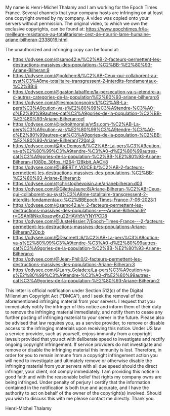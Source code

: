 My name is Henri-Michel Thalamy and I am working for the Epoch Times France. Several channels that your company hosts are infringing on at least one copyright owned by my company.
A video was copied onto your servers without permission. The original video, to which we own the exclusive copyrights, can be found at:
https://www.epochtimes.fr/la-meilleure-resistance-au-totalitarisme-cest-de-nourrir-lame-humaine-ariane-bilheran-2338016.html

The unauthorized and infringing copy can be found at:
- https://odysee.com/@samo42:e/%C2%AB-2-facteurs-permettent-les-destructions-massives-des-populations-%C2%BB-%E2%80%93-Ariane-Bilheran:9
- https://odysee.com/@polchen:8/%C2%AB-Ceux-qui-collaborent-au-syst%C3%A8me-totalitaire-transgressent-2-interdits-fondamentaux-%C2%BB:6
- https://odysee.com/@gaston.labaffe:e/la-persecution-va-s-etendre-a-d-autres-categories-de-la-population%E2%80%93-ariane-bilheran:6
- https://odysee.com/@lesmoutonsnoirs:1/%C2%AB-La-pers%C3%A9cution-va-s%E2%80%99%C3%A9tendre-%C3%A0-d%E2%80%99autres-cat%C3%A9gories-de-la-population-%C2%BB-%E2%80%93-Ariane-Bilheran:cef
- https://odysee.com/@ledroitmoral:a/yt5s.com-%C2%AB-La-pers%C3%A9cution-va-s%E2%80%99%C3%A9tendre-%C3%A0-d%E2%80%99autres-cat%C3%A9gories-de-la-population-%C2%BB-%E2%80%93-Ariane-Bilheran(720p):3
- https://odysee.com/@ArcDemos:6/%C2%AB-La-pers%C3%A9cution-va-s%E2%80%99%C3%A9tendre-%C3%A0-d%E2%80%99autres-cat%C3%A9gories-de-la-population-%C2%BB-%E2%80%93-Ariane-Bilheran-(1080p_30fps_H264-128kbit_AAC):8
- https://odysee.com/@LiBERTY_VOICE:b/%C2%AB-2-facteurs-permettent-les-destructions-massives-des-populations-%C2%BB-%E2%80%93-Ariane-Bilheran:b
- https://odysee.com/@christophevoisin.a:e/arianebilheran:d03
- https://odysee.com/@GiletteJaune:8/Ariane-Bilheran-%C2%AB-Ceux-qui-collaborent-au-syst%C3%A8me-totalitaire-transgressent-2-interdits-fondamentaux-%C2%BBEpoch-Times-France-7-06-2023:1
- https://odysee.com/@samo42:e/«-2-facteurs-permettent-les-destructions-massives-des-populations-»---Ariane-Bilheran:9?r=GSAhRiNkxXpaqw6ru22HAVh5VYNYPCD8
- https://odysee.com/@JusteHissier:7/Epoch-Times-France---2-facteurs-permettent-les-destructions-massives-des-populations-Ariane-Bilheran720p:b
- https://odysee.com/@DiscreetL:6/%C2%AB-La-pers%C3%A9cution-va-s%E2%80%99%C3%A9tendre-%C3%A0-d%E2%80%99autres-cat%C3%A9gories-de-la-population-%C2%BB-%E2%80%93-Ariane-Bilheran:c
- https://odysee.com/@Jean-Phil:0/2-facteurs-permettent-les-destructions-massives-des-populations-Ariane-Bilheran:3
- https://odysee.com/@Larry_Golade:e/La-pers%C3%A9cution-va-s%E2%80%99%C3%A9tendre-%C3%A0-d%E2%80%99autres-cat%C3%A9gories-de-la-population-%E2%80%93-Ariane-Bilheran:2

This letter is official notification under Section 512(c) of the Digital Millennium Copyright Act ("DMCA"), and I seek the removal of the aforementioned infringing material from your servers. I request that you immediately notify the infringer of this notice and inform them of their duty to remove the infringing material immediately, and notify them to cease any further posting of infringing material to your server in the future.
Please also be advised that law requires you, as a service provider, to remove or disable access to the infringing materials upon receiving this notice. Under US law a service provider, such as yourself, enjoys immunity from a copyright lawsuit provided that you act with deliberate speed to investigate and rectify ongoing copyright infringement. If service providers do not investigate and remove or disable the infringing material this immunity is lost. Therefore, in order for you to remain immune from a copyright infringement action you will need to investigate and ultimately remove or otherwise disable the infringing material from your servers with all due speed should the direct infringer, your client, not comply immediately.
I am providing this notice in good faith and with the reasonable belief that rights my company owns are being infringed. Under penalty of perjury I certify that the information contained in the notification is both true and accurate, and I have the authority to act on behalf of the owner of the copyright(s) involved.
Should you wish to discuss this with me please contact me directly.
Thank you.

Henri-Michel Thalamy 

